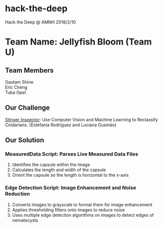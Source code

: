 # hack-the-deep
Hack the Deep @ AMNH 2018/2/10

# Team Name: Jellyfish Bloom (Team U)

## Team Members  
Gautam Shine  
Eric Cheng  
Tuba Opel  

## Our Challenge
[Stinger Inspector](https://github.com/amnh/HackTheDeep/wiki/Stinger-Inspector): Use Computer Vision and Machine Learning to Reclassify Cnidarians. {Estefania Rodriguez and Luciana Gusmão}

## Our Solution

### MeasuredData Script: Parses Live Measured Data Files
1) Identifies the capsule within the image    
2) Calculates the length and width of the capsule  
3) Orient the capsule so the length is horizontal to the x-axis

### Edge Detection Script: Image Enhancement and Noise Reduction
1) Converts images to grayscale to format them for image enhancement
2) Applies thresholding filters onto images to reduce noise
2) Uses multiple edge detection algorithms on images to detect edges of nematocysts
